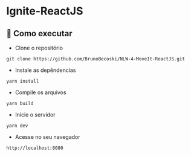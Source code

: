 # Ignite-ReactJS

## 🚀 Como executar

- Clone o repositório
```
git clone https://github.com/BrunoBecoski/NLW-4-MoveIt-ReactJS.git
```
- Instale as depêndencias
```
yarn install
```
- Compile os arquivos 
```
yarn build
```
- Inicie o servidor
``` 
yarn dev
```
- Acesse no seu navegador
```
http://localhost:8080
```
